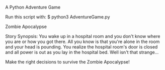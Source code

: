 A Python Adventure Game

Run this script with: $ python3 AdventureGame.py

Zombie Apocalypse

Story Synopsis:
You wake up in a hospital room and you don't know where you are or how you got
there. All you know is that you're alone in the room and your head is pounding.
You realize the hospital room's door is closed and all power is out as you lay
in the hospital bed. Well isn't that strange...

Make the right decisions to survive the Zombie Apocalypse!
